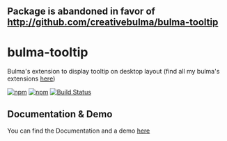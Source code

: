 ## Package is abandoned in favor of http://github.com/creativebulma/bulma-tooltip

# bulma-tooltip
Bulma's extension to display tooltip on desktop layout
(find all my bulma's extensions [here](https://wikiki.github.io/))

[![npm](https://img.shields.io/npm/v/bulma-tooltip.svg)](https://www.npmjs.com/package/bulma-tooltip)
[![npm](https://img.shields.io/npm/dm/bulma-tooltip.svg)](https://www.npmjs.com/package/bulma-tooltip)
[![Build Status](https://travis-ci.org/Wikiki/bulma-tooltip.svg?branch=master)](https://travis-ci.org/Wikiki/bulma-tooltip)

Documentation & Demo
---
You can find the Documentation and a demo [here](https://wikiki.github.io/elements/tooltip/)
